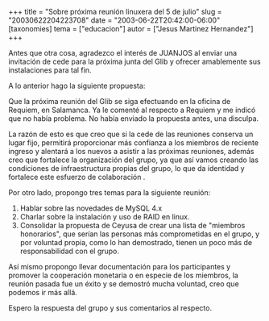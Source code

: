 +++
title = "Sobre próxima reunión linuxera del 5 de julio"
slug = "20030622204223708"
date = "2003-06-22T20:42:00-06:00"
[taxonomies]
tema = ["educacion"]
autor = ["Jesus Martinez Hernandez"]
+++

Antes que otra cosa, agradezco el interés de JUANJOS al enviar una
invitación de cede para la próxima junta del Glib y ofrecer amablemente
sus instalaciones para tal fin.

A lo anterior hago la siguiente propuesta:

<!-- more -->
Que la próxima reunión del Glib se siga efectuando en la oficina de
Requiem, en Salamanca. Ya le comenté al respecto a Requiem y me indicó
que no había problema. No había enviado la propuesta antes, una
disculpa.

La razón de esto es que creo que si la cede de las reuniones conserva un
lugar fijo, permitirá proporcionar más confianza a los miembros de
reciente ingreso y alentará a los nuevos a asistir a las próximas
reuniones, además creo que fortalece la organización del grupo, ya que
así vamos creando las condiciones de infraestructura propias del grupo,
lo que da identidad y fortalece este esfuerzo de colaboración .

Por otro lado, propongo tres temas para la siguiente reunión:

1. Hablar sobre las novedades de MySQL 4.x
2. Charlar sobre la instalación y uso de RAID en linux.
3. Consolidar la propuesta de Ceyusa de crear una lista de
    &quot;miembros honorarios&quot;, que serían las personas más
    comprometidas en el grupo, y por voluntad propia, como lo han
    demostrado, tienen un poco más de responsabilidad con el grupo.

Así mismo propongo llevar documentación para los participantes y
promover la cooperación monetaria o en especie de los miembros, la
reunión pasada fue un éxito y se demostró mucha voluntad, creo que
podemos ir más allá.

Espero la respuesta del grupo y sus comentarios al respecto.
